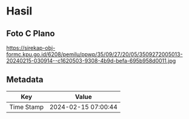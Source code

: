# Hasil

## Foto C Plano

https://sirekap-obj-formc.kpu.go.id/6208/pemilu/ppwp/35/09/27/20/05/3509272005013-20240215-030914--c1620503-9308-4b9d-befa-695b958d0011.jpg


## Metadata

| Key        | Value               |
| ---------- | ------------------- |
| Time Stamp | 2024-02-15 07:00:44 |



